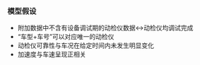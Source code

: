 ### 模型假设
- 附加数据中不含有设备调试期的动检仪数据<->动检仪均调试完成
- “车型+车号”可以对应唯一的动检仪
- 动检仪可靠性与车况在给定时间内未发生明显变化
- 加速度与车速呈现正相关